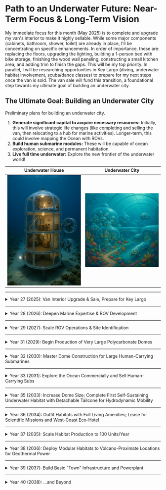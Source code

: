 # Path to an Underwater Future: Near-Term Focus & Long-Term Vision

My immediate focus for this month (May 2025) is to complete and upgrade my van's interior to make it highly sellable. While some major components (cabinets, bathroom, shower, toilet) are already in place, I'll be concentrating on specific enhancements. In order of importance, these are: replacing the floors, upgrading the lighting, building a 1-person bed with bike storage, finishing the wood wall paneling, constructing a small kitchen area, and adding trim to finish the gaps. This will be my top priority. In parallel, I will be researching opportunities in Key Largo (diving, underwater habitat involvement, scuba/dance classes) to prepare for my next steps once the van is sold. The van sale will fund this transition, a foundational step towards my ultimate goal of building an underwater city.

## The Ultimate Goal: Building an Underwater City

Preliminary plans for building an underwater city.

1.  **Generate significant capital to acquire necessary resources:** Initially, this will involve strategic life changes (like completing and selling the van, then relocating to a hub for marine activities). Longer-term, this could involve mapping the Ocean with ROVs.
2.  **Build human submarine modules:** These will be capable of ocean exploration, science, and permanent habitation.
3.  **Live full time underwater:** Explore the new frontier of the underwater world!

| Underwater House                                   | Underwater City                                     |
| :-------------------------------------------------: | :-------------------------------------------------: |
| <img src="underwater house 1.png" alt="Underwater House" width="300"/> | <img src="underwatercity1.png" alt="Underwater City" width="300"/> |

---

<details>
<summary>Year 27 (2025): Van Interior Upgrade & Sale, Prepare for Key Largo</summary>

**Primary Focus:** Execute targeted upgrades and completions for the van interior (floors, lighting, bed, walls, small kitchen, trim) to maximize its sale value. Successfully sell the van.

**Secondary Focus (Concurrent):** Thoroughly research and plan for relocation to Key Largo, including identifying diving opportunities, underwater habitat projects, and relevant community college courses (scuba, dance).

**Tertiary Focus (Time Permitting):** Continue preliminary research and community building for the long-range ROV and underwater city concept (e.g., Discord, Twitter).

<details>
<summary>May 2025: Van Upgrades & Key Largo Research</summary>

**Overall Goals for May:**
* **Van:** Make significant progress on the prioritized list of interior upgrades. Aim to complete flooring, lighting, and bed construction, with wall paneling well underway.
* **Key Largo:** Conduct comprehensive research into Key Largo opportunities, making initial contacts and gathering information for a potential move post-van sale.

<details>
<summary>Van Renovation Resources (Salvage, Tools & Materials)</summary>

**Potential Salvage/Used Material Locations (Long Beach/LA Area):**

* **Habitat for Humanity ReStores:** Excellent for a variety of used building materials, furniture, appliances, and sometimes tools. Proceeds support a good cause.
    * *Bellflower:* 8739 E. Artesia Blvd., Bellflower, CA 90706 (Closest to Long Beach)
    * *Torrance:* 18600 Crenshaw Blvd., Torrance, CA 90504
    * *Los Angeles (Mid-Wilshire):* 1071 S. La Brea Ave., Los Angeles, CA 90019
    * (Other locations in Pasadena, Anaheim, Santa Ana, Montclair may also be options)
* **Architectural Salvage Yards:** More specialized for unique, vintage items. Can be pricier but offer distinctive finds.
    * *Pasadena Architectural Salvage:* 2600 E. Foothill Blvd., Pasadena, CA 91107
    * *Eric's Architectural Salvage of LA:* 1540 W 6th St, Los Angeles, CA 90017
    * *Urban Americana (Long Beach):* 4928 E Pacific Coast Hwy, Long Beach, CA 90804 (More general antiques, but might have architectural decor)
* **Tip:** Call ahead to ReStores or salvage yards to inquire about specific stock (lumber, flooring, lighting) if you have immediate needs.

**Likely Tools & Materials for Van Renovation:**

* **Essential Power Tools (Starting Point):**
    * **Circular Saw:** For cutting sheet goods (plywood) and lumber.
    * **Jigsaw:** For curved cuts, scribing wood to van walls, cutting holes. (Get assorted blades).
    * **Cordless Drill/Driver Combo Kit:** For drilling pilot holes and driving screws. (Get good drill and driver bit sets).
    * **Orbital Sander (or Detail Sander):** For smoothing wood surfaces.
* **Highly Recommended Power Tools (Consider as budget/need arises):**
    * **Miter Saw (Chop Saw):** For fast, accurate crosscuts (trim, framing).
    * **Multitool (Oscillating Tool):** For precise cuts in awkward places, flush cutting.
* **Essential Hand Tools:**
    * Tape Measure (25 ft)
    * Speed Square (or Combination Square)
    * Utility Knife (Box Cutter) & extra blades
    * Level (2 ft and/or Torpedo Level)
    * Clamps (various sizes, Quick-Grip style recommended)
    * Hammer
    * Pry Bar / Nail Puller
    * Screwdriver Set
    * Pliers (Needle-nose, Channel Locks, Wire Strippers/Crimpers for lighting)
    * Caulk Gun
    * Putty Knife/Scraper
* **Safety Gear (Non-negotiable!):**
    * Safety Glasses/Goggles
    * Dust Masks or Respirator (P95/N95 for dust; organic vapor cartridges for fumes)
    * Work Gloves
    * Hearing Protection (Earplugs or Earmuffs)
* **Common Materials (Based on your task list):**
    * **Flooring:** New flooring material (vinyl plank, laminate, etc.), underlayment, adhesive, thresholds.
    * **Lighting:** LED lights (12V), electrical wire, switches, connectors, fuse block/fuses.
    * **Bed:** Lumber for frame, plywood/slats for platform, screws, wood glue, hardware.
    * **Wall Paneling:** Wood paneling (cedar/pine T&G, beadboard, Luan), screws/brad nails, construction adhesive (optional).
    * **Small Kitchen:** Plywood/lumber for carcass/countertop, countertop material, drawer slides, hinges, handles, screws, wood glue.
    * **Trim:** Wood trim pieces (quarter round, cove, flat stock), brad nails/pin nails, wood filler, caulk.
* **General Consumables:** Assorted screws, sandpaper, wood glue, wood filler, paint/stain/sealer, cleaning supplies, pencils/Sharpies.
* **Tool Acquisition Strategy:**
    1.  Buy essential power tools first.
    2.  Consider borrowing or renting specialized tools for short-term needs.
    3.  Purchase other tools as specific needs arise.
    4.  Check for used tools (Facebook Marketplace, Craigslist, pawn shops, ReStores) in good condition.

</details>

<details>
<summary>Week ending May 11, 2025 (Rest of This Weekend - Current Date: Saturday, May 10)</summary>

- **Saturday, May 10, 2025 (Today):**
    - **Van (Priority Tasks):**
        - **Acquire Essential Tools:** Based on the list above, prioritize getting at least the jigsaw and circular saw today if possible.
        - **Flooring (Task 1):** Research suitable nicer flooring options. Measure floor area accurately. Obtain cost estimates and identify local suppliers, including checking ReStores or salvage yards from the list above.
        - **Lighting (Task 2):** Brainstorm and research "better lighting" options. Assess current wiring. Sketch a basic lighting plan.
        - **Bed Design (Task 3):** Start designing the 1-person bed. Measure bike(s) for underneath storage clearance. Sketch frame ideas.
    - **Key Largo Research (Secondary):** Conduct initial online searches for dive centers, community colleges (course catalogs for scuba/dance), and general information about living in Key Largo.
- **Sunday, May 11, 2025:**
    - **Van (Priority Tasks):**
        - **Tool Acquisition:** Continue acquiring essential tools and initial materials.
        - **Flooring (Task 1):** Finalize flooring choice. Purchase flooring materials. Plan for old floor removal.
        - **Lighting (Task 2):** Finalize lighting plan & fixture choices. Purchase new lights and necessary electrical components.
        - **Bed Design (Task 3):** Refine bed design and create a materials list for construction.
        - **Wall Paneling (Task 4):** Inspect areas needing wood wall covering. Measure these sections and estimate the quantity of wood paneling required. Research wood types and finishes.
    - **Key Largo Research (Secondary):** Broad search for marine conservation groups, underwater habitat restoration projects, or related volunteer opportunities in the Florida Keys.

</details>

<details>
<summary>Week of May 12–18, 2025 (Focus: Flooring, Lighting Installation, Bed Frame Construction)</summary>

- **Van (Primary Focus Daily):**
    - **Flooring (Task 1):** Remove existing flooring. Prepare the subfloor. Begin installing the new flooring.
    - **Lighting (Task 2):** Begin installing the new lighting fixtures. Run any new wiring carefully.
    - **Bed (Task 3):** Start sourcing materials for the bed. Begin construction of the bed frame, prioritizing the bike storage dimensions.
- **Key Largo Research (Evening/Breaks):**
    - Compile a detailed list of dive shops in Key Largo with contact info, course offerings, and potential job/internship notes.
    - Identify 2-3 specific underwater habitat projects or marine conservation organizations.
    - Investigate community college admission requirements, application deadlines (Summer/Fall), and registration processes for scuba and dance classes.

</details>

<details>
<summary>Week of May 19–25, 2025 (Focus: Complete Bed, Wall Paneling, Start Kitchen Planning)</summary>

- **Van (Primary Focus Daily):**
    - **Bed (Task 3):** Complete the construction of the bed, ensuring it's sturdy and the bike storage is functional.
    - **Wall Paneling (Task 4):** Purchase wood paneling materials if not already acquired. Begin installing the wood paneling on the remaining wall sections.
    - **Small Kitchen (Task 5):** Start designing the small kitchen area. Consider sink size (if any), space for a portable cooktop, counter space, and basic storage. Measure the allocated area.
- **Key Largo Research (Evening/Breaks):**
    - Draft initial inquiry emails to selected dive shops and habitat projects/organizations in Key Largo.
    - Compare community college options based on course specifics (scuba certifications offered, dance styles, schedules), costs, and campus location/accessibility.

</details>

<details>
<summary>Week of May 26–31, 2025 (Focus: Kitchen Build, Wall Paneling Completion, Trim Planning)</summary>

- **Van (Primary Focus Daily):**
    - **Small Kitchen (Task 5):** Begin construction of the small kitchen unit based on your design.
    - **Wall Paneling (Task 4):** Aim to complete the installation of all wood wall paneling.
    - **Trim (Task 6):** Assess all areas where trim will be needed. Start planning material choices and measure lengths required.
- **Key Largo Research (Evening/Breaks):**
    - Send out inquiry emails to Key Largo contacts if not already done. Follow up if no response after a reasonable time.
    - Consolidate all Key Largo research. Start outlining a preliminary budget and checklist for relocation, contingent on van sale.

</details>

</details>

<details>
<summary>June 2025: Finish Van Upgrades, Sell Van, Transition to Key Largo</summary>

- **Van Upgrades & Sale (First 2-3 Weeks Estimated):**
    - **Small Kitchen (Task 5):** Complete kitchen build and installation.
    - **Trim (Task 6):** Purchase and install all trim pieces.
    - Final Touches: Any painting, sealing, hardware installation for new components. Thoroughly clean the entire van.
    - Photography & Listing: Take high-quality photos of the upgraded interior. Create a compelling sales listing highlighting all features.
    - List van for sale. Manage inquiries and showings.
    - Negotiate and finalize sale.
- **Key Largo Transition (Latter Half of June / Early July, contingent on van sale):**
    - Once van is sold: Execute move to Key Largo. Secure accommodation. Visit college, dive shops, habitat orgs. Enroll in classes. Start diving.
- **If van sale or Key Largo plan is delayed:** Continue van sale efforts. Refine Key Largo plans.

</details>

<details>
<summary>July 2025</summary>

- **Assuming in Key Largo:** Immerse in coursework, diving, habitat projects. Explore marine environment. Network for ROV/city project.
- **Secondary:** Grow Discord/Twitter presence with Key Largo experiences.

</details>

<details>
<summary>August 2025</summary>

- **Assuming in Key Largo:** Complete summer courses. Solidify diving skills (advanced certs?). Evaluate habitat project contributions.
- **Secondary:** Refine ROV concepts based on practical marine experience.

</details>

<details>
<summary>September 2025 onwards</summary>

- Continue Key Largo immersion. Explore further education/certs. Re-evaluate ROV/CNC/welding timeline based on Florida opportunities. Engage online communities.

</details>
</details>

---

<details>
<summary>Year 28 (2026): Deepen Marine Expertise & ROV Development</summary>

- **Focus:** Leverage Key Largo experience for ROV design. Begin practical ROV development. Map locally. Develop autonomy algorithms. Analyze data. Seek collaborators.

</details>

---

<details>
<summary>Year 29 (2027): Scale ROV Operations & Site Identification</summary>

- **Focus:** Improve/replicate ROV. Identify potential underwater habitat sites (volcanic areas for power). Optimize manufacturing. Plan surveys.

</details>

---

<details>
<summary>Year 31 (2029): Begin Production of Very Large Polycarbonate Domes</summary>

- Design structural specs. Prototype dome sections. Test pressure resilience.

</details>

---

<details>
<summary>Year 32 (2030): Master Dome Construction for Large Human-Carrying Submarines</summary>

- Refine joining techniques. Integrate life-support interfaces. Conduct sea trials.

</details>

---

<details>
<summary>Year 33 (2031): Explore the Ocean Commercially and Sell Human-Carrying Subs</summary>

- Launch prototype tours. Gather customer feedback. Scale sales operations.

</details>

---

<details>
<summary>Year 35 (2033): Increase Dome Size; Complete First Self-Sustaining Underwater Habitat with Detachable Tailcone for Hydrodynamic Mobility</summary>

![Concept of an Underwater Habitat](./underwater%20house%201.jpg)

- Finalize habitat systems. Build prototype habitat-sub. Sea-trial performance.

</details>

---

<details>
<summary>Year 36 (2034): Outfit Habitats with Full Living Amenities; Lease for Scientific Missions and West-Coast Eco-Hotel</summary>

- Install life-support. Partner with research institutions. Market eco-stay packages.

</details>

---

<details>
<summary>Year 37 (2035): Scale Habitat Production to 100 Units/Year</summary>

- Streamline assembly. Secure supply chains. Train workforce.

</details>

---

<details>
<summary>Year 38 (2036): Deploy Modular Habitats to Volcano-Proximate Locations for Geothermal Power</summary>

- Map volcanic sites. Plan logistics. Install power systems.

</details>

---

<details>
<summary>Year 39 (2037): Build Basic “Town” Infrastructure and Powerplant</summary>

- Lay underwater cables. Set up communal facilities. Commission powerplant.

</details>

---

<details>
<summary>Year 40 (2038): …and Beyond</summary>

*Continue expanding the underwater city, adding research labs, tourism modules, and long-term sustainability projects.*

</details>
